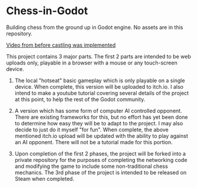 # Chess-in-Godot
Building chess from the ground up in Godot engine.  No assets are in this repository.

[Video from before castling was implemented](https://www.youtube.com/watch?v=k9aj2qnCr_I)


This project contains 3 major parts.  The first 2 parts are intended to be web uploads only, playable in a browser with a mouse or any touch-screen device.


1)  The local "hotseat" basic gameplay which is only playable on a single device.  When complete, this version will be uploaded to itch.io. I also intend to make a youtube tutorial covering several details of the project at this point, to help the rest of the Godot community.


2)  A version which has some form of computer AI controlled opponent.  There are existing frameworks for this, but no effort has yet been done to determine how easy they will be to adapt to the project.  I may also decide to just do it myself "for fun".
When complete, the above mentioned itch.io upload will be updated with the ability to play against an AI opponent.  There will not be a tutorial made for this portion.


3)  Upon completion of the first 2 phases, the project will be forked into a private repository for the purposes of completing the networking code and modifying the game to include some non-traditional chess mechanics.  The 3rd phase of the project is intended to be released on Steam when completed.

